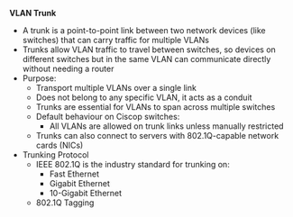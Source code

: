 **VLAN Trunk**
- A trunk is a point-to-point link between two network devices (like switches) that can carry traffic for multiple VLANs
- Trunks allow VLAN traffic to travel between switches, so devices on different switches but in the same VLAN can communicate directly without needing a router
- Purpose:
	- Transport multiple VLANs over a single link
	- Does not belong to any specific VLAN, it acts as a conduit
	- Trunks are essential for VLANs to span across multiple switches
	- Default behaviour on Ciscop switches:
		- All VLANs are allowed on trunk links unless manually restricted
	- Trunks can also connect to servers with 802.1Q-capable network cards (NICs)
- Trunking Protocol
	- IEEE 802.1Q is the industry standard for trunking on:
		- Fast Ethernet
		- Gigabit Ethernet
		- 10-Gigabit Ethernet
	- 802.1Q Tagging
